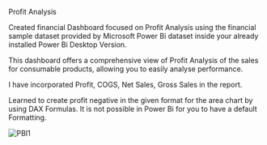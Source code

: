 Profit Analysis

Created financial Dashboard focused on Profit Analysis using the financial sample dataset provided by Microsoft Power Bi
dataset inside your already installed Power Bi Desktop Version.

This dashboard offers a comprehensive view of Profit Analysis of the sales for consumable products, allowing you to easily analyse performance.

I have incorporated Profit, COGS, Net Sales, Gross Sales in the report.

Learned to create profit negative in the given format for the area chart by using DAX Formulas. 
It is not possible in Power Bi for you to have a default Formatting.

![PBI1](https://github.com/user-attachments/assets/6bdb6171-14e4-4f95-9e93-42940e079b7a)
